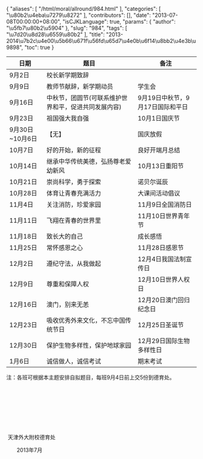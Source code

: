 {
    "aliases": [
        "/html/moral/allround/984.html"
    ],
    "categories": [
        "\u80b2\u4eba\u7279\u8272"
    ],
    "contributors": [],
    "date": "2013-07-08T00:00:00+08:00",
    "isCJKLanguage": true,
    "params": {
        "author": "\u5fb7\u80b2\u5904"
    },
    "slug": "984",
    "tags": [
        "\u7d20\u8d28\u6559\u80b2"
    ],
    "title": "2013-2014\u7b2c\u4e00\u5b66\u671f\u56fd\u65d7\u4e0b\u6f14\u8bb2\u4e3b\u9898",
    "toc": true
}







| 日期 | 题目 | 备注 |
| --- | --- | --- |
| 9月2日 | 校长新学期致辞 |  |
| 9月9日 | 教师节献辞，新学期动员 | 学生会 |
| 9月16日 | 中秋节，团圆节(可联系维护世界和平，促进共同发展内容) | 9月19日中秋节，9月17日国际和平日 |
| 9月23日 | 祖国强大我自强 | 10月1日国庆节 |
| 9月30日~10月6日 | 【无】 | 国庆放假 |
| 10月7日 | 好的开始，新的征程 | 良好开端月总结 |
| 10月14日 | 继承中华传统美德，弘扬尊老爱幼新风 | 10月13日重阳节 |
| 10月21日 | 崇尚科学，勇于探索 | 诺贝尔诞辰 |
| 10月28日 | 体育让青春充满活力 | 大课间活动倡议 |
| 11月4日 | 关注消防，珍爱家园 | 11月9日全国消防日 |
| 11月11日 | 飞翔在青春的世界里 | 11月10日世界青年节 |
| 11月18日 | 致长大的自己 | 成长感悟 |
| 11月25日 | 常怀感恩之心 | 11月28日感恩节 |
| 12月2日 | 遵纪守法，从我做起 | 12月4日我国法制宣传日 |
| 12月9日 | 尊重和保障人权 | 12月10日世界人权日 |
| 12月16日 | 澳门，别来无恙 | 12月20日澳门回归纪念日 |
| 12月23日 | 吸收优秀外来文化，不忘中国传统节日 | 12月25日圣诞节 |
| 12月30日 | 保护生物多样性，保护地球家园 | 12月29日国际生物多样性日 |
| 1月6日 | 诚信做人，诚信考试 | 期末考试 |



注：各班可根据本主题安排自拟题目，每班9月4日前上交5份到德育处。




 




 




                                                        




 




 天津外大附校德育处




       2013年7月


